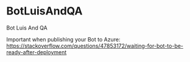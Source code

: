 # BotLuisAndQA
Bot Luis And QA

Important when publishing your Bot to Azure:  <br />
https://stackoverflow.com/questions/47853172/waiting-for-bot-to-be-ready-after-deployment
